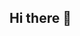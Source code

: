 ## Hi there 👋

<!--
**Felipehernandez378/Felipehernandez378** is a ✨ _special_ ✨ repository because its `README.md` (this file) appears on your GitHub profile.

Here are some ideas to get you started:

:trollface Olá meu nome é Felipe Hernandez
Tenho 16 anos
🎷 Sou musico na CCB :
💈Trabalho como Barbeiro


















